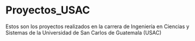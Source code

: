 # Proyectos_USAC
Estos son los proyectos realizados en la carrera de Ingeniería en Ciencias y Sistemas de la Universidad de San Carlos de Guatemala (USAC)

